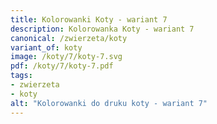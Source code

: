 ```yaml
---
title: Kolorowanki Koty - wariant 7
description: Kolorowanka Koty - wariant 7
canonical: /zwierzeta/koty
variant_of: koty
image: /koty/7/koty-7.svg
pdf: /koty/7/koty-7.pdf
tags:
- zwierzeta
- koty
alt: "Kolorowanki do druku koty - wariant 7"
---
```

